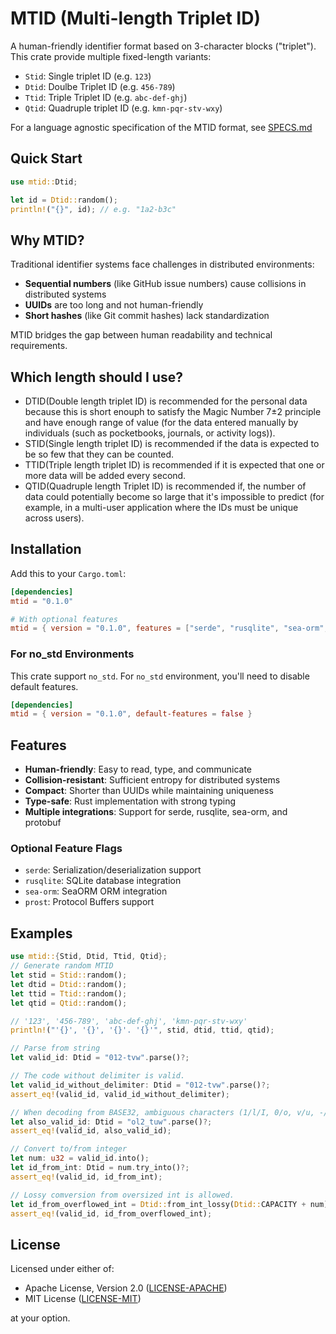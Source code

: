 # MTID (Multi-length Triplet ID)

<!-- cargo-rdme start -->

A human-friendly identifier format based on 3-character blocks ("triplet").
This crate provide multiple fixed-length variants:

- `Stid`: Single triplet ID (e.g. `123`)
- `Dtid`: Doulbe Triplet ID (e.g. `456-789`)
- `Ttid`: Triple Triplet ID (e.g. `abc-def-ghj`)
- `Qtid`: Quadruple triplet ID (e.g. `kmn-pqr-stv-wxy`)

For a language agnostic specification of the MTID format, see [SPECS.md](https://github.com/fluo10/mtid/blob/main/SPECS.md)

## Quick Start

```rust
use mtid::Dtid;

let id = Dtid::random();
println!("{}", id); // e.g. "1a2-b3c"

```

## Why MTID?

Traditional identifier systems face challenges in distributed environments:

- **Sequential numbers** (like GitHub issue numbers) cause collisions in distributed systems
- **UUIDs** are too long and not human-friendly
- **Short hashes** (like Git commit hashes) lack standardization

MTID bridges the gap between human readability and technical requirements.

## Which length should I use?

- DTID(Double length triplet ID) is recommended for the personal data
  because this is short enouph to satisfy the Magic Number 7±2 principle and have enough range of value
  (for the data entered manually by individuals (such as pocketbooks, journals, or activity logs)).
- STID(Single length triplet ID) is recommended if the data is expected to be so few that they can be counted.
- TTID(Triple length triplet ID) is recommended if it is expected that one or more data will be added every second.
- QTID(Quadruple length Triplet ID) is recommended if, the number of data could potentially become so large that it's impossible to predict
  (for example, in a multi-user application where the IDs must be unique across users).

## Installation

Add this to your `Cargo.toml`:

```toml
[dependencies]
mtid = "0.1.0"

# With optional features
mtid = { version = "0.1.0", features = ["serde", "rusqlite", "sea-orm", "prost"] }
```

### For no_std Environments

This crate support `no_std`.
For `no_std` environment, you'll need to disable default features.

```toml
[dependencies]
mtid = { version = "0.1.0", default-features = false }
``` 

## Features

- **Human-friendly**: Easy to read, type, and communicate
- **Collision-resistant**: Sufficient entropy for distributed systems
- **Compact**: Shorter than UUIDs while maintaining uniqueness
- **Type-safe**: Rust implementation with strong typing
- **Multiple integrations**: Support for serde, rusqlite, sea-orm, and protobuf

### Optional Feature Flags

- `serde`: Serialization/deserialization support
- `rusqlite`: SQLite database integration
- `sea-orm`: SeaORM ORM integration  
- `prost`: Protocol Buffers support

## Examples

```rust
use mtid::{Stid, Dtid, Ttid, Qtid};
// Generate random MTID
let stid = Stid::random(); 
let dtid = Dtid::random();
let ttid = Ttid::random();
let qtid = Qtid::random();

// '123', '456-789', 'abc-def-ghj', 'kmn-pqr-stv-wxy'
println!("'{}', '{}', '{}'. '{}'", stid, dtid, ttid, qtid); 

// Parse from string
let valid_id: Dtid = "012-tvw".parse()?;

// The code without delimiter is valid.
let valid_id_without_delimiter: Dtid = "012-tvw".parse()?;
assert_eq!(valid_id, valid_id_without_delimiter);

// When decoding from BASE32, ambiguous characters (1/l/I, 0/o, v/u, -/_) are treated as 1, 0, v, and - respectively, so they do not cause errors.
let also_valid_id: Dtid = "ol2_tuw".parse()?;
assert_eq!(valid_id, also_valid_id);

// Convert to/from integer
let num: u32 = valid_id.into();
let id_from_int: Dtid = num.try_into()?;
assert_eq!(valid_id, id_from_int);

// Lossy comversion from oversized int is allowed.
let id_from_overflowed_int = Dtid::from_int_lossy(Dtid::CAPACITY + num);
assert_eq!(valid_id, id_from_overflowed_int);

```



<!-- cargo-rdme end -->

## License

Licensed under either of:

- Apache License, Version 2.0 ([LICENSE-APACHE](LICENSE-APACHE))
- MIT License ([LICENSE-MIT](LICENSE-MIT))

at your option.
